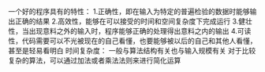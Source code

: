 一个好的程序具有的特性：
1.正确性，即在输入为特定的普遍检验的数据时能够输出正确的结果
2.高效性，能够在可以接受的时间和空间复杂度下完成运行
3.健壮性，当出现意料之外的输入时，程序能够正确的处理得出意料之内的输出
4.可读性，代码需要可以不光被现在的自己看懂，也要能够被以后的自己和其他人看懂，甚至是轻易看明白
时间复杂度：
一般与算法结构有关也与输入规模有关
对于比较复杂的算法，可以通过加法或者乘法法则来进行简化运算
